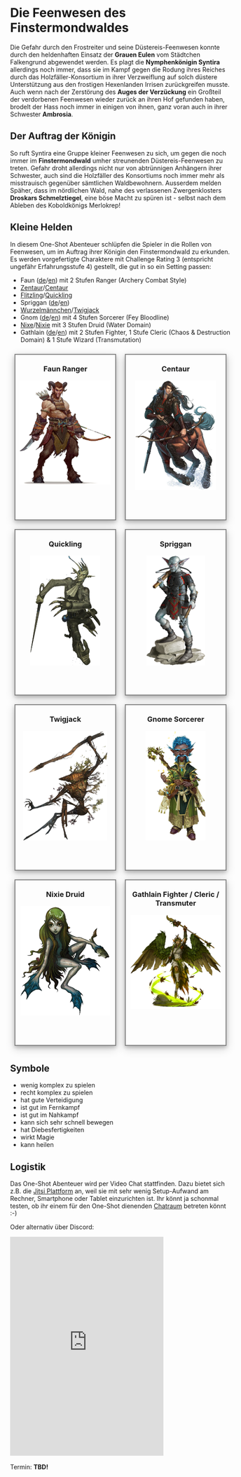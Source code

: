 # Die Feenwesen des Finstermondwaldes

Die Gefahr durch den Frostreiter und seine Düstereis-Feenwesen konnte durch den heldenhaften Einsatz der **Grauen Eulen** vom Städtchen Falkengrund abgewendet werden.
Es plagt die **Nymphenkönigin Syntira** allerdings noch immer, dass sie im Kampf gegen die Rodung ihres Reiches durch das Holzfäller-Konsortium in ihrer Verzweiflung auf solch düstere Unterstützung aus den frostigen Hexenlanden Irrisen zurückgreifen musste.
Auch wenn nach der Zerstörung des **Auges der Verzückung** ein Großteil der verdorbenen Feenwesen wieder zurück an ihren Hof gefunden haben, brodelt der Hass noch immer in einigen von ihnen, ganz voran auch in ihrer Schwester **Ambrosia**.

## Der Auftrag der Königin

So ruft Syntira eine Gruppe kleiner Feenwesen zu sich, um gegen die noch immer im **Finstermondwald** umher streunenden Düstereis-Feenwesen zu treten.
Gefahr droht allerdings nicht nur von abtrünnigen Anhängern ihrer Schwester, auch sind die Holzfäller des Konsortiums noch immer mehr als misstrauisch gegenüber sämtlichen Waldbewohnern.
Ausserdem melden Späher, dass im nördlichen Wald, nahe des verlassenen Zwergenklosters **Droskars Schmelztiegel**, eine böse Macht zu spüren ist - selbst nach dem Ableben des Koboldkönigs Merlokrep!

## Kleine Helden

In diesem One-Shot Abenteuer schlüpfen die Spieler in die Rollen von Feenwesen, um im Auftrag ihrer Königin den Finstermondwald zu erkunden.
Es werden vorgefertigte Charaktere mit Challenge Rating 3 (entspricht ungefähr Erfahrungsstufe 4) gestellt, die gut in so ein Setting passen:

* Faun ([de](http://prd.5footstep.de/MonsterhandbuchIII/Faun)/[en](https://www.d20pfsrd.com/bestiary/monster-listings/fey/faun/)) mit 2 Stufen Ranger (Archery Combat Style)
* [Zentaur](http://prd.5footstep.de/Monsterhandbuch/Zentaur)/[Centaur](https://www.d20pfsrd.com/bestiary/monster-listings/monstrous-humanoids/centaur/)
* [Flitzling](http://prd.5footstep.de/MonsterhandbuchII/Flitzling)/[Quickling](https://www.d20pfsrd.com/bestiary/monster-listings/fey/quickling/)
* Spriggan ([de](http://prd.5footstep.de/MonsterhandbuchII/Spriggan)/[en](https://www.d20pfsrd.com/bestiary/monster-listings/humanoids/spriggan/))
* [Wurzelmännchen](http://prd.5footstep.de/MonsterhandbuchII/Wurzelmaennchen)/[Twigjack](https://www.d20pfsrd.com/bestiary/monster-listings/fey/twigjack/)
* Gnom ([de](http://prd.5footstep.de/NSCKompendium/Grundklassen/Hexenmeister/BefleckterHexenmeister)/[en](https://www.d20pfsrd.com/bestiary/npc-s/npcs-cr-3/tainted-sorcerer-gnome-sorcerer-4/)) mit 4 Stufen Sorcerer (Fey Bloodline)
* [Nixe](http://prd.5footstep.de/MonsterhandbuchIII/Nixe)/[Nixie](https://www.d20pfsrd.com/bestiary/monster-listings/fey/nixie/) mit 3 Stufen Druid (Water Domain)
* Gathlain ([de](http://prd.5footstep.de/MonsterhandbuchIV/Gathlain)/[en](https://www.d20pfsrd.com/bestiary/monster-listings/fey/gathlain/)) mit 2 Stufen Fighter, 1 Stufe Cleric (Chaos & Destruction Domain) & 1 Stufe Wizard (Transmutation)


<link rel="stylesheet" href="https://stackpath.bootstrapcdn.com/font-awesome/4.7.0/css/font-awesome.min.css">


<style>
.container { 
    display: grid;
    grid-template-rows: 400px 400px 400px 400px; 
    grid-template-columns: 50% 50%; 
    text-align: center;
    margin-left: auto;
    margin-right: auto;
}

.hero {
    border: 2px solid grey;
    box-shadow: 0 4px 8px 0 rgba(0, 0, 0, 0.2), 0 6px 20px 0 rgba(0, 0, 0, 0.19);
    padding: 0px 10px 10px 10px;
    margin: 10px;
    position: relative;
    display: inline;
    z-index: 0;
}

.title {
    position: relative;
}

.image {
    position: relative;
    margin-left: auto;
    margin-right: auto;
}

.image img {
    max-height: 250px;
}

.icon {
    position: absolute;
    z-index: 1;
    bottom: 5px;
    width: 100%;
    //color: black;
}

.pdf {
    //border: 1px solid white;
    position: absolute;
    z-index: 1;
    top: 10px;
    right: 10px;
    width: 100%;
    text-align: right;
    color: #F40F02;
}

.pdf a:link,
.pdf a:visited,
.pdf a:hover,
.pdf a:active {
    color: #F40F02;
}
</style>

<div class="container">
    <div class="hero">
        <div class="title"><h3>Faun Ranger</h3></div>
        <div class="image"><a href="pcs/faun.html"><img src="pcs/faun.png"></a></div>
        <div class="icon">
            <i class="fa fa-2x fa-thumbs-up" aria-hidden="true"></i>
            <i class="fa fa-2x fa-shield" aria-hidden="true"></i>
            <i class="fa fa-2x fa-bullseye" aria-hidden="true"></i>
            <i class="fa fa-2x fa-gavel" aria-hidden="true"></i>
        </div>
        <div class="pdf">
            <a href="pcs/faun.pdf"><i class="fa fa-3x fa-file-pdf-o" aria-hidden="true"></i></a>
        </div>
    </div>
    <div class="hero">
        <div class="title"><h3>Centaur</h3></div>
        <div class="image"><a href="pcs/centaur.html"><img src="pcs/centaur.png"></a></div>
        <div class="icon">
            <i class="fa fa-2x fa-thumbs-up" aria-hidden="true"></i>
            <i class="fa fa-2x fa-bullseye" aria-hidden="true"></i>
            <i class="fa fa-2x fa-gavel" aria-hidden="true"></i>
            <i class="fa fa-2x fa-bolt" aria-hidden="true"></i>
        </div>
        <div class="pdf">
            <a href="pcs/centaur.pdf"><i class="fa fa-3x fa-file-pdf-o" aria-hidden="true"></i></a>
        </div>
    </div>
    <div class="hero">
        <div class="title"><h3>Quickling</h3></div>
        <div class="image"><a href="pcs/quickling.html"><img src="pcs/quickling.png"></a></div>
        <div class="icon">
            <i class="fa fa-2x fa-thumbs-up" aria-hidden="true"></i>
            <i class="fa fa-2x fa-shield" aria-hidden="true"></i>
            <i class="fa fa-2x fa-gavel" aria-hidden="true"></i>
            <i class="fa fa-2x fa-bolt" aria-hidden="true"></i>
        </div>
        <div class="pdf">
            <a href="pcs/quickling.pdf"><i class="fa fa-3x fa-file-pdf-o" aria-hidden="true"></i></a>
        </div>
    </div>
    <div class="hero">
        <div class="title"><h3>Spriggan</h3></div>
        <div class="image"><a href="pcs/spriggan.html"><img src="pcs/spriggan.png"></a></div>
        <div class="icon">
            <i class="fa fa-2x fa-thumbs-up" aria-hidden="true"></i>
            <i class="fa fa-2x fa-shield" aria-hidden="true"></i>
            <i class="fa fa-2x fa-gavel" aria-hidden="true"></i>
            <i class="fa fa-2x fa-unlock" aria-hidden="true"></i>
        </div>
        <div class="pdf">
            <a href="pcs/spriggan.pdf"><i class="fa fa-3x fa-file-pdf-o" aria-hidden="true"></i></a>
        </div>
    </div>
    <div class="hero">
        <div class="title"><h3>Twigjack</h3></div>
        <div class="image"><a href="pcs/twigjack.html"><img src="pcs/twigjack.png"></a></div>
        <div class="icon">
            <i class="fa fa-2x fa-thumbs-up" aria-hidden="true"></i>
            <i class="fa fa-2x fa-unlock" aria-hidden="true"></i>
        </div>
        <div class="pdf">
            <a href="pcs/twigjack.pdf"><i class="fa fa-3x fa-file-pdf-o" aria-hidden="true"></i></a>
        </div>
    </div>
    <div class="hero">
        <div class="title"><h3>Gnome Sorcerer</h3></div>
        <div class="image"><a href="pcs/gnome.html"><img src="pcs/gnome.png"></a></div>
        <div class="icon">
            <i class="fa fa-2x fa-puzzle-piece" aria-hidden="true"></i>
            <i class="fa fa-2x fa-magic" aria-hidden="true"></i>
        </div>
        <div class="pdf">
            <a href="pcs/gnome.pdf"><i class="fa fa-3x fa-file-pdf-o" aria-hidden="true"></i></a>
        </div>
    </div>
    <div class="hero">
        <div class="title"><h3>Nixie Druid</h3></div>
        <div class="image"><a href="pcs/nixie.html"><img src="pcs/nixie.png"></a></div>
        <div class="icon">
            <i class="fa fa-2x fa-puzzle-piece" aria-hidden="true"></i>
            <i class="fa fa-2x fa-magic" aria-hidden="true"></i>
            <i class="fa fa-2x fa-medkit" aria-hidden="true"></i>
        </div>
        <div class="pdf">
            <a href="pcs/nixie.pdf"><i class="fa fa-3x fa-file-pdf-o" aria-hidden="true"></i></a>
        </div>
    </div>
    <div class="hero">
        <div class="title"><h3>Gathlain Fighter / Cleric / Transmuter</h3></div>
        <div class="image"><a href="pcs/gathlain.html"><img src="pcs/gathlain.png"></a></div>
        <div class="icon">
            <i class="fa fa-2x fa-puzzle-piece" aria-hidden="true"></i>
            <i class="fa fa-2x fa-magic" aria-hidden="true"></i>
            <i class="fa fa-2x fa-medkit" aria-hidden="true"></i>
            <i class="fa fa-2x fa-gavel" aria-hidden="true"></i>
        </div>
        <div class="pdf">
            <a href="pcs/gathlain.pdf"><i class="fa fa-3x fa-file-pdf-o" aria-hidden="true"></i></a>
        </div>
    </div>
</div>

## Symbole

<ul class="fa-ul">
    <li><i class="fa-li fa fa-lg fa-thumbs-up"></i>wenig komplex zu spielen</li>
    <li><i class="fa-li fa fa-lg fa-puzzle-piece"></i>recht komplex zu spielen</li>
    <li><i class="fa-li fa fa-lg fa-shield"></i>hat gute Verteidigung</li>
    <li><i class="fa-li fa fa-lg fa-bullseye"></i>ist gut im Fernkampf</li>
    <li><i class="fa-li fa fa-lg fa-gavel"></i>ist gut im Nahkampf</li>
    <li><i class="fa-li fa fa-lg fa-bolt"></i>kann sich sehr schnell bewegen</li>
    <li><i class="fa-li fa fa-lg fa-unlock"></i>hat Diebesfertigkeiten</li>
    <li><i class="fa-li fa fa-lg fa-magic"></i>wirkt Magie</li>
    <li><i class="fa-li fa fa-lg fa-medkit"></i>kann heilen</li>
</ul>

## Logistik

Das One-Shot Abenteuer wird per Video Chat stattfinden. Dazu bietet sich z.B. die [Jitsi Plattform](https://meet.jit.si/) an, weil sie mit sehr wenig Setup-Aufwand am Rechner, Smartphone oder Tablet einzurichten ist.
Ihr könnt ja schonmal testen, ob ihr einem für den One-Shot dienenden [Chatraum](https://meet.jit.si/SyntirasFeenwesen) betreten könnt :-)

Oder alternativ über Discord:

<iframe src="https://discord.com/widget?id=770728670926602280&theme=dark" width="350" height="500" allowtransparency="true" frameborder="0" sandbox="allow-popups allow-popups-to-escape-sandbox allow-same-origin allow-scripts"></iframe>

Termin: **TBD!**
